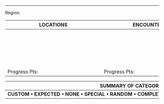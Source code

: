 ___
Region:

|<div style="width:300px">LOCATIONS</div>|<div style="width:300px">ENCOUNTERS</div>| <div style="width:300px">OBJECTS</div>|
|--------------|-----------------|-----------|
|  |  |
|  |  |
|  |  |
|  |  |
|  |  |
|  |  |
|  |  |
|  |  |
|  |  |
|  |  |
|  |  |
|  |  |
|  |  |
|  |  |
|  |  |
|  |  |
|  |  |
|  |  |
|  |  |
|  |  |
|  |  |
|Progress Pts:  |Progress Pts:    |Progress Pts:  |

|<div style="width:900px">SUMMARY OF CATEGORY ELEMENTS</div>|
|-----------------------------------------|
|**CUSTOM • EXPECTED • NONE • SPECIAL • RANDOM • COMPLETE**|